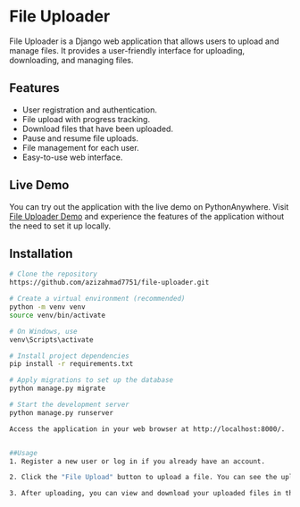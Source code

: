 # File Uploader

File Uploader is a Django web application that allows users to upload and manage files. It provides a user-friendly interface for uploading, downloading, and managing files.

## Features

- User registration and authentication.
- File upload with progress tracking.
- Download files that have been uploaded.
- Pause and resume file uploads.
- File management for each user.
- Easy-to-use web interface.

## Live Demo

You can try out the application with the live demo on PythonAnywhere. Visit [File Uploader Demo](https://uploader7751.pythonanywhere.com/) and experience the features of the application without the need to set it up locally.



## Installation

```bash
# Clone the repository
https://github.com/azizahmad7751/file-uploader.git

# Create a virtual environment (recommended)
python -m venv venv
source venv/bin/activate

# On Windows, use
venv\Scripts\activate

# Install project dependencies
pip install -r requirements.txt

# Apply migrations to set up the database
python manage.py migrate

# Start the development server
python manage.py runserver

Access the application in your web browser at http://localhost:8000/.


##Usage
1. Register a new user or log in if you already have an account.

2. Click the "File Upload" button to upload a file. You can see the upload progress.

3. After uploading, you can view and download your uploaded files in the "DOWNLOAD" section.


